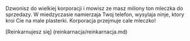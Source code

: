 Dzwonisz do wielkiej korporacji i mowisz ze masz miliony ton mleczka do sprzedazy.
W miedzyczasie namierzaja Twoj telefon, wysylaja ninje, ktory kroi Cie na male plasterki.
Korporacja przejmuje cale mleczko!

[Reinkarnujesz się] (reinkarnacja/reinkarnacja.md)